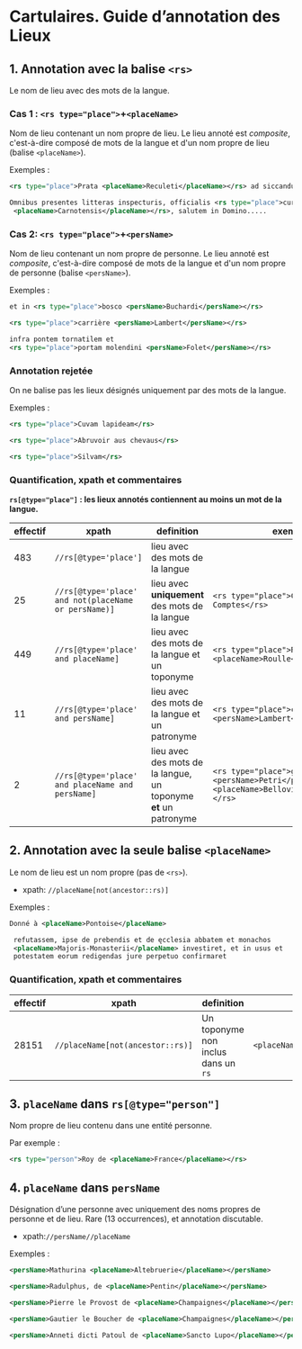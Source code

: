 # Cartulaires. Guide d’annotation des Lieux


## 1. Annotation avec la balise `<rs>`

Le nom de lieu avec des mots de la langue.


### Cas 1 : `<rs type="place">`+`<placeName>`

Nom de lieu contenant un nom propre de lieu. Le lieu annoté est *composite*, c'est-à-dire composé de mots de la langue et d'un nom propre de lieu (balise `<placeName>`).

Exemples :
```xml
<rs type="place">Prata <placeName>Reculeti</placeName></rs> ad siccandum…
```

```xml
Omnibus presentes litteras inspecturis, officialis <rs type="place">curie
 <placeName>Carnotensis</placeName></rs>, salutem in Domino.....
```

### Cas 2: `<rs type="place">`+`<persName>`

Nom de lieu contenant un nom propre de personne. Le lieu annoté est *composite*, c'est-à-dire composé de mots de la langue et d'un nom propre de personne (balise `<persName>`).

Exemples :

```xml
et in <rs type="place">bosco <persName>Buchardi</persName></rs>
```

<!--- in S-Leu-d-Esserent --->
```xml
<rs type="place">carrière <persName>Lambert</persName></rs>
```

```xml
infra pontem tornatilem et 
<rs type="place">portam molendini <persName>Folet</persName></rs>
```

### Annotation rejetée

On ne balise pas les lieux désignés uniquement par des mots de la langue.

Exemples :
```xml
<rs type="place">Cuvam lapideam</rs>
```

```xml
<rs type="place">Abruvoir aus chevaus</rs>
```

```xml
<rs type="place">Silvam</rs>
```


### Quantification, xpath et commentaires

**`rs[@type="place"]` : les lieux annotés contiennent au moins un mot de la langue.**

<!--- FMB à Vincent :
(Attention : l'ensemble des effectifs est de 143.L'addition des effectifs n'a pas pour somme 143, certains décompte ne sont pas exclusif.)
remarque entre parenthèse à garder ou non, à reformuler... bref : 449+11+2+25 est diff de 483 puisque placeName et persName peuvent être combinés! --->


|effectif|xpath|definition|exemple|commentaire|
|--------|-----|----------|-------|-----------|
|483|`//rs[@type='place']`|lieu avec des mots de la langue|||
|25|`//rs[@type='place' and not(placeName or persName)]`|lieu avec **uniquement** des mots de la langue|`<rs type="place">Chambre des Comptes</rs>`||
|449|`//rs[@type='place' and placeName]`|lieu avec des mots de la langue et un toponyme|`<rs type="place">Rue du <placeName>Roulle</placeName></rs>`||
|11|`//rs[@type='place' and persName]`|lieu avec des mots de la langue et un patronyme|`<rs type="place">carrière <persName>Lambert</persName></rs>`||
|2|`//rs[@type='place' and placeName and persName]`|lieu avec des mots de la langue, un toponyme **et** un patronyme|`<rs type="place">granchia ipsius <persName>Petri</persName> apud <placeName>Bellovidere</placeName></rs>`|chartes ou bien ?|



## 2. Annotation avec la seule balise `<placeName>`

Le nom de lieu est un nom propre (pas de `<rs>`).

* xpath: `//placeName[not(ancestor::rs)]`

Exemples :

```xml
Donné à <placeName>Pontoise</placeName>
```

```xml
 refutassem, ipse de prebendis et de ęcclesia abbatem et monachos
 <placeName>Majoris-Monasterii</placeName> investiret, et in usus et 
 potestatem eorum redigendas jure perpetuo confirmaret
```

### Quantification, xpath et commentaires

|effectif|xpath|definition|exemple|commentaire|
|--------|-----|----------|-------|-----------|
|28151|`//placeName[not(ancestor::rs)]`|Un toponyme non inclus dans un `rs`|`<placeName>Chartres</placeName>`|à inclure souvent dans un `rs`?|



## 3. `placeName` dans `rs[@type="person"]`

Nom propre de lieu contenu dans une entité personne.

Par exemple :

```xml
<rs type="person">Roy de <placeName>France</placeName></rs>
```

## 4. `placeName` dans `persName`

Désignation d’une personne avec uniquement des noms propres de personne et de lieu. Rare (13 occurrences), et annotation discutable.

- xpath:`//persName//placeName`

Exemples :

```xml
<persName>Mathurina <placeName>Altebruerie</placeName></persName>
```
```xml
<persName>Radulphus, de <placeName>Pentin</placeName></persName>
```
```xml
<persName>Pierre le Provost de <placeName>Champaignes</placeName></persName>
```
```xml
<persName>Gautier le Boucher de <placeName>Champaignes</placeName></persName>
```
```xml
<persName>Anneti dicti Patoul de <placeName>Sancto Lupo</placeName></persName>
```
